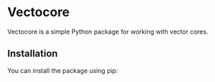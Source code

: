 # Vectocore

Vectocore is a simple Python package for working with vector cores.

## Installation

You can install the package using pip:
